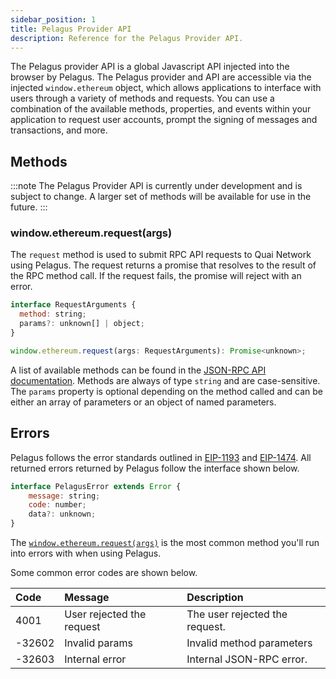 ```yaml
---
sidebar_position: 1
title: Pelagus Provider API
description: Reference for the Pelagus Provider API.
---
```


The Pelagus provider API is a global Javascript API injected into the browser by Pelagus. The Pelagus provider and API are accessible via the injected `window.ethereum` object, which allows applications to interface with users through a variety of methods and requests. You can use a combination of the available methods, properties, and events within your application to request user accounts, prompt the signing of messages and transactions, and more.

## Methods

:::note
The Pelagus Provider API is currently under development and is subject to change. A larger set of methods will be available for use in the future.
:::

### window.ethereum.request(args)

The `request` method is used to submit RPC API requests to Quai Network using Pelagus. The request returns a promise that resolves to the result of the RPC method call. If the request fails, the promise will reject with an error.

```js
interface RequestArguments {
  method: string;
  params?: unknown[] | object;
}

window.ethereum.request(args: RequestArguments): Promise<unknown>;
```

A list of available methods can be found in the [JSON-RPC API documentation](json-rpc-api.md/#unrestricted-methods). Methods are always of type `string` and are case-sensitive. The `params` property is optional depending on the method called and can be either an array of parameters or an object of named parameters.

## Errors

Pelagus follows the error standards outlined in [EIP-1193](https://eips.ethereum.org/EIPS/eip-1193#provider-errors) and [EIP-1474](https://eips.ethereum.org/EIPS/eip-1474#error-codes). All returned errors returned by Pelagus follow the interface shown below.

```js
interface PelagusError extends Error {
	message: string;
	code: number;
	data?: unknown;
}
```

The [`window.ethereum.request(args)`](#windowquairequestargs) is the most common method you'll run into errors with when using Pelagus.

Some common error codes are shown below.

| Code   | Message                   | Description                    |
| :----- | :------------------------ | :----------------------------- |
| 4001   | User rejected the request | The user rejected the request. |
| -32602 | Invalid params            | Invalid method parameters      |
| -32603 | Internal error            | Internal JSON-RPC error.       |

